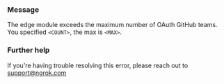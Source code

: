 
### Message
The edge module exceeds the maximum number of OAuth GitHub teams. You specified <code>&lt;COUNT&gt;</code>, the max is <code>&lt;MAX&gt;</code>.

### Further help
If you're having trouble resolving this error, please reach out to [support@ngrok.com](mailto:support@ngrok.com?subject=Help%20with%20ERR_NGROK_7057)


